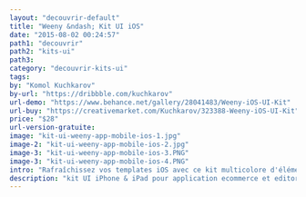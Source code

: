 ```yaml
---
layout: "decouvrir-default"
title: "Weeny &ndash; Kit UI iOS"
date: "2015-08-02 00:24:57"
path1: "decouvrir"
path2: "kits-ui"
path3:
category: "decouvrir-kits-ui"
tags:
by: "Komol Kuchkarov"
by-url: "https://dribbble.com/kuchkarov"
url-demo: "https://www.behance.net/gallery/28041483/Weeny-iOS-UI-Kit"
url-buy: "https://creativemarket.com/Kuchkarov/323388-Weeny-iOS-UI-Kit"
price: "$28"
url-version-gratuite:
image: "kit-ui-weeny-app-mobile-ios-1.jpg"
image-2: "kit-ui-weeny-app-mobile-ios-2.jpg"
image-3: "kit-ui-weeny-app-mobile-ios-3.PNG"
image-3: "kit-ui-weeny-app-mobile-ios-4.PNG"
intro: "Rafraîchissez vos templates iOS avec ce kit multicolore d'éléments UI. 6 catégories de composants avec lesquelles vous pourrez concevoir des centaines de combinaisons répondant aussi bien aux besoins design d'une app ecommerce qu'aux contraintes d'un portail éditorial. Ce kit UI iOS est compatible avec Sketch App 3.2+ (La version Adobe Photoshop CS6+ arrive prochainement selon KK."
description: "kit UI iPhone & iPad pour application ecommerce et editoriale compatible avec Sketch App 3.2+"
---
```

